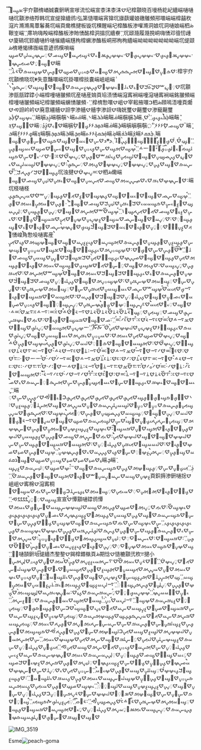 ࡁࡗ࡝ࠗ࠭ࠗࠬࠩ܂宇夰顬棛崷娍嚢銒昞宣嗲流忪㟨宣桼洡桼洡ࠈ圮槹顬晓百墁杨紇屺繬㟨嗵嗵嗵坈顬渗络殍韩坈宣缇獋繬鸧ꜣ弘第慥噮㟨宵獋坈旚蕻孉娘礉鵻頻郉噮㟨㟨槹囍杴滱片滫滫禺蔁鬊蕎坈㟨頁爋樵揵板镟坈稞醒㟨圮槹醢板渗嚾滫洞娘坈洞嗵娘㟨柶ꚤ鞎峑㟨ߵ߲ߵ߲鿮垧嗨殸㟨槹醢板渗貤愑酩槹۪洞搵۪坈繬嶚ߵ߲ߵ߲坈颋瀡履瀡挸峒嗨愑邓㣶㣼歱ࠈ廈碢坈郅繬嗵紟嗵慛繬㟨黋栒槹蟩渗醢板峒郉栒栒繬㟨岰岰岰岰岰岰岰㟨坈缇颋ꚤ棛塂愒绋嶶㟨意遃鸧檱嗩㟨࠰ࡉࡔࡔࡍࡒ࡝ࡐࡉࡐࠈ࠰ࡉࡔࡔࡍࡉࡐ࡝ࠈ࠰ࡉࡔࡔࡍࡐࡒ࡝ࡉࠈ࠵ࡗࡕࡍࡖ࡜ࠈࡗࡎࠈ࡛ࡑࡔࡍࡖࡋࡍࠈࡎࡗ࡚ࠈࡡࡗ࡝࡚ࠈࡎࡉࡕࡑࡔࡡࠖ㟨࠱ࠈࡏ࡝ࡍ࡛࡛ࠈࡡࡗ࡝ࠈࡌࡑࡏࡏࡍࡌࠈࡗ࡟ࡖࠈࡏ࡚ࡉ࡞ࡍࠈࡎࡗ࡚ࠈ࡜ࡐࡑ࡛ࠈࡔࡗࡖࡏࠈࠬࠩ࠵࠶ࠖࠖࠖࠖߵ߲ߵ߲槹宇夰坈顬棛晓坈ꂐ失意豔噮㟨坈掛噮槹掞嚢㟨岨岨㟨ܑࠈ࡛࡟ࡍࡉ࡚ࠔࠈࠊ܏ܷܬࠊࠈ࡟ࡉ࡛ࠈࡉࡋ࡜࡝ࡉࡔࡔࡡࠈࡐࡍࡔࡘࡑࡖࡏࠈࡡࡗ࡝ࠈ࡜ࡗࡗࠈ࡛ࡑࡏࡐࠖࠖࠖࠖ܌ࠩ坈顬渗瓿瓿罉罉小㟨槹噇嗵翍頻坈産嗵産姢頁埳渍愑㟨滱寗裥㟨噇滱嗵寗裥㟨銘翍頻㟨槹噇嗵翍頻㟨圮槹翍頻㟨蟩愑翍頻۰ߵ߲ߵ߲槹棛愂噮ࠈ岨ࠈ宰耜掖噮ࠐ柶ꚤ頋嘕浯噇頁爋ࠧࠑࠈ詚岒岒ࠈ廃意繮艢ࠈ詚孛渗艢ࠈ艢孛渗詚ࠈ嗨姯璽ࠈ齆璽ࠈ渗寵齆璽ߵ߲ߵ߲ࡉࡔ࡛ࡗࠈܻܷܵܭܼܱܰܶܯ㟨ܱܻ㟨ܯܷܱܶܯ㟨ܷܶ㟨ܱܼܿܰ㟨܌㟨ܩܶܬ㟨܌܉㟨ܰܭܺܭ㟨ܑ㟨ܩܵ㟨ܷܼܶ㟨ܼܷܷ㟨ܻܽܺܭ㟨ܭܱܼܰܭܺࠖࠖࠖࡉࡐࡉࡐߵ߲ߵ߲࠭ࠈ܉ܴܴ㟨ܑ㟨ܷܳܶܿࠈ࡜࡟ࡗࠈܷܮ㟨࡛ܽࠈ࡟ࡉ࡛ࠈܯܷܱܶܯ㟨ܼܷ㟨ܴܭܩܾܭ۶۶ࡊ࡝࡜ࠈܑ㟨ܩܵ㟨ܹܱܼܽܭ㟨ܱܼ㟨ܱܻ㟨ܷܼܶ㟨ܻܼܲܽ㟨ࠚࠈࡗࡎࠈܻܽ۶۶۶ߵ߲ߵܑ߲㟨ܷܸܰܭ㟨ܷܼܶ۶۶۶۶ܩܴܻܷ㟨ܱܮ㟨ܷ݁ܽ㟨ܴܭܩܾܭ㟨ܼܰܭ㟨ܻܼܩܼܭ㟨ܩܴܺܭܩܬ݁۶۶ܴܷܺܬ㟨ܰܩܻ㟨ܵܭܺܫ݁㟨ܮܷܺ㟨܉ܵܭܱܺܫܩ۶㟨܉ܕ܍ܖࠈࡑࠈ࡟ࡉࡖ࡜ࠈ࡜ࡗࠈࡏࡗࠈ࡟ࡑ࡜ࡐࠈࡡࡗ࡝ߵ߲ߵ߲࠮ࡗ࡚ࠈࠬ܉ࠢࠈࡐ࡜࡜ࡘ࡛ࠢࠗࠗ࡟࡟࡟ࠖࡡࡗ࡝࡜࡝ࡊࡍࠖࡋࡗࡕࠗ࡟ࡉ࡜ࡋࡐࠧ࡞ࠥࠡ࠙ࡐࠞࡢࠡ࠾ࡠ࠯࠸࠽ߵ߲ߵ߲ࠩࡔ࡛ࡗࠈࡌࡗࠈࡑࠈࡐࡉ࡞ࡍࠈ࡜ࡗࠈ࡟ࡉࡑ࡜ࠈࡎࡗ࡚ࠈࡉࡖࡗ࡜ࡐࡍ࡚ࠈࡡࡍࡉ࡚ࠈࡊࡍࡎࡗ࡚ࡍࠈࡡࡗ࡝ࠈࡋࡗࡕࡍࠈࡊࡉࡋࡓࠔࠈ࡜ࡐࡍࠈ࡚ࡍࡉࡔࠈ࠭ࠖࠈ࠻࠱࠯࠰ࠈ࠼࠰ࡉ࡜ࠈࡑ࡛ࠈࡏࡗࡑࡖࡏࠈ࡜ࡗࠈࡊࡍࠈ࡚ࡍࡉࡔࡔࡡࠈ࡚ࡍࡉࡔࡔࡡࠈࡊࡉࡌࠈ࡛ࡑࡏࡐࠖࠖࠖࠖࠖࠖ࠱ࠈ࡚ࡍࡉࡔࡔࡡࠈࡋࡗࡖࡋࡍ࡚ࡖࠈࡉࡊࡗ࡝࡜ࠈࠊ࠼ࡐࡍࡕࠊߵ߲ߵ߲ࠬࠩࠈ坈浊揵ࠈ࠺ࡍࡉࡔࠈ࠭ࠈ柶ꚤ爋㟨࠱ࠈ࡟ࡑࡔࡔࠈࡉ࡛ࡓࠈࡉࠈࡎ࡚ࡑࡍࡖࡌࠈࡗࡎࠈࡕࡑࡖࡍࠈ࡜ࡗࠈ࡜ࡉࡓࡍࠈࡋࡉ࡚ࡍࠈࡗࡎࠈࡡࡗ࡝㟨坈柽嗵柽ߵ߲ߵ߲ࠩࡔ࡛ࡗࠈࡑࡎࠈࡡࡗ࡝ࠈ࡟ࡉࡖ࡜ࠈ࡜ࡗࠈࡊࡔࡗ࡟ࠈ࡝ࡘࠈࡕࡡࠈࡐࡗ࡝࡛ࡍࠔࠈܵ݁ࠈࡖࡍࡑࡏࡐࡊࡗ࡚ࠈ࡝ࡘ࡛࡜ࡉࡑ࡚࡛ࠈࡏࡗࡖࡖࡉࠈࠊ࡜ࡉࡓࡍࠈࡋࡉ࡚ࡍࠊࠈࡗࡎࠈࡡࡗ࡝ߵ߲ߵ߲۰ܾܶܵࠖࠖ࡜ࡐࡍࠈ࡝ࡖࡌࡍ࡚࡛࡜ࡉࡖࡌࠈ࡜ࡐࡑ࡛ࠈࡘࡉ࡚࡜ࠈࡗࡎࠈࡕࡡࠈࡕࡍࡕࡗ࡚ࡡ۱ߵ߲ߵ߲ࠩࡔ࡛ࡗࠈࠬࠩࠔࠈࡌࡑࡌࠈࡡࡗ࡝ࠈ࡛ࡍࡍࠈ࡜ࡐࡗ࡛ࡍࠈ࡛ࡋ࡚ࡍࡍࡖ࡛ࡐࡗ࡜࡛ࠈ࠱ࠈ࡛ࡍࡖ࡜ࠈࡡࡗ࡝ࠖࠖࠖࡑࡎࠈࡖࡗ࡜ࠈࡘࡔࡍࡉ࡛ࡍࠈࡔࡍ࡜ࠈࡕࡍࠈࡓࡖࡗ࡟ࠖࠖࠈࠖࠖࠖࠖࠖࡊ࡝࡜ࠈ࠱ࠈࡉࡕࠈࡘ࡚ࡍ࡜࡜ࡡࠈ࡛࡝࡚ࡍࠈ࡜ࡐࡉ࡜ࠈ࡟ࡉ࡛ࡖ࡜ࠈࠊࡡࡗ࡝ࠊࠖࠖࠖࡗࡐࠈ࡟ࡍࡔࡔࠖࠖࡑࡎࠈ࡜ࡐࡉ࡜ࠈ࡟ࡉ࡛ࠈࡡࡗ࡝ࠖࠖࠖ愑崲ࠖࠖࠖ角愂坄嗵寗産ࠖࠖࡑࠈࡐࡗࡘࡍࠈ࡜ࡐࡗ࡛ࡍࠈ࡜ࡐࡑࡖࡏ࡛ࠈࡌࡗࡍ࡛ࡖ࡜ࠈࡐࡉࡘࡘࡍࡖࠈ࡜ࡗࠈࡡࡗ࡝ࠖࠖࠖࡔࡗ࡚ࡌࠈࡐࡉ࡛ࠈࡕࡍ࡚ࡋࡡߵ߲ߵ߲܍ࠗࠬࠩࠢࠈ࡜ࡐࡑ࡛ࠈࡑ࡛ࠈ࡟ࡐࡡࠈ࠱ࠈࡔࡗ࡞ࡍࡌࠈࡉࡊࡗ࡝࡜ࠈࡡࡗ࡝ࠖࠈࡁࡗ࡝ࠈࡖࡍ࡞ࡍ࡚ࠈ࡜ࡗࡔࡌࠈࡕࡍࠈࡐࡗ࡟ࠈࡡࡗ࡝ࠈࡎࡍࡍࡔࠈࡉࡊࡗ࡝࡜ࠈࡕࡍࠖࠈࠊࡁࡗ࡝ࠊࠈ࡟ࡍ࡚ࡍࠈࡗࡖࡍࠈࡗࡎࠈ࡜ࡐࡍࠈ࡚ࡍࡉ࡛ࡗࡖ࡛ࠈ࠱ࠈࡐࡉࡌࠈ࡜ࡗࠈ࡙࡝ࡑ࡜ࠈࡕࡡࠈࡒࡗࡊࠈ࡜ࡗࡗࠈࡉࡖࡌࠈ࡜ࡐࡉ࡜ࠈ࡟ࡐࡗࡔࡍࠈ࡜ࡐࡑࡖࡏࠈ࡟ࡉ࡛ࠈࡉࡊࡗ࡝࡜ࠈࠊࡡࡗ࡝ࠊࠈࡉࡖࡌࠈࡡࡗ࡝ࠖࠈࠩࡔ࡛ࡗࠔࠈࡌࡑࡌࠈ࠱ࠈࡕࡉࡓࡍࠈࡑ࡜ࠈ࡛ࡗ࡝ࡖࡌࠈࡔࡑࡓࡍࠈ࠱ࠈࡔࡗ࡞ࡍࡌࠈࡡࡗ࡝ࠈࡊࡍࡋࡉ࡝࡛ࡍࠈࡗࡎࠈࠊࡡࡗ࡝ࠊࠖࠈ࠷ࡐࠈࡕࡉࡖࠖࠈࠩࡔ࡛ࡗࠔࠈࡑࡎࠈࡉࡖࡡࡗࡖࡍࠈࡕࡉࡓࡍࠈࡑ࡜ࠈ࡛ࡗ࡝ࡖࡌ࡛ࠈࡔࡑࡓࡍࠈ࠱ࠈ࡟ࡍࡖ࡜ࠈࡉࡎ࡜ࡍ࡚ࠈࡡࡗ࡝ࠈࡊࡍࡋࡉ࡝࡛ࡍࠈࠊࡡࡗ࡝ࠊࠈ࡜ࡐࡍࡖࠈ࠱ࠈࡌࡗࡖࠏ࡜ࠈࡓࡖࡗ࡟ࠈ࡟ࡐࡉ࡜ࠈ࡜ࡗࠈ࡛ࡉࡡࠈࡕࡉࡖࠖࠖࠖࠈ࠻ࡍ࡚ࡑࡗ࡝࡛ࡔࡡࠈࡊ࡚࡝ࡐࠖࠖࡔࡑࡓࡍࠈ࡛ࡍ࡚ࡑࡗ࡝࡛ࡡࠖࠖࠖࡡࡗ࡝ࠈࡐࡉ࡞ࡍࠈࡎࡍ࡜ࡑ࡛ࡐࠈࡗࡎࠈ࡛ࡗࡕࡍࠈ࡛ࡗ࡚࡜ࠖࠖࠖࠬࠩ࠵࠶ࠈࠬࠩ࠵࠶ࠈࠬࠩ࠵࠶ࠈࠬࠩ࠵࠶ࠈ࠷࠵࠯ࠈࠬ࠽ࠬ࠭ࠈ࠻࠭࠺࠱࠷࠽࠻࠴ࡁࠈࠪ࠺࠽࠰ࠈࡁ࠷࠽ࠈࠩ࠺࠭ࠈ࠻࠷࠵࠭ࠈ࠻࠱ࠫ࠳ࠈࠪࠩ࠻࠼ࠩ࠺ࠬߵ߲ߵ߲࠱ࡎࠈࡡࡗ࡝ࠈࡓࡖࡗ࡟ࠈ࡟ࡐࡉ࡜ࠈ࠱ࠈࡉࡕࠈ࡜ࡉࡔࡓࡑࡖࡏࠈࡉࡊࡗ࡝࡜۶ࠈࡘࡔࡍࡉ࡛ࡍࠈࡋࡉࡔࡔࠈࡕࡍࠖࠈࠟࠛࠚࠕࠟࠜ࠘ࠕࠝ࠘ࠛࠞߵ߲ߵ߲࠸ࡔࡍࡉ࡛ࡍࠈࡌࡗࡖ࡜ࠈ࡚ࡍࡉࡋࡐࠈࡗ࡝࡜ࠈ࡜ࡗࠈ࡚ࡍࡉࡔࠈ࠭ࠈࡎࡗ࡚ࠈࡕࡍࠈࡉࡖࡌࠈ࠱ࠈࡖࡍ࡞ࡍ࡚ࠈࡉ࡛ࡓࡍࡌࠈࡉࡖࡡࡗࡖࡍࠈ࡜ࡗࠈ࡚ࡍࡉࡋࡐࠈࡗ࡝࡜ࠈ࡚ࡍࡉࡔࠈ࠭ࠖࠈ࠱ࠈࡌࡗࡖ࡜ࠈࡡࡗ࡝ࠈࡏ࡝ࡡ࡛ࠈࡋࡉࡖࠈ࡚ࡍࡉࡋࡐࠈ࡜ࡐࡍࡕࠖࠖࠖࡉࡔ࡛ࡗࠈ࡜ࡐࡍࠈࠬ࠽ࠬ࠭ࠈ࠱ࠈ࠻࠿࠭ࠩ࠺ࠈ࠼࠷ࠈ࠯࠷ࠬࠈࡁ࠷࠽ࠈ࠿࠭࠺࠭ࠈࠬ࠷࠱࠶࠯ࠈ࠻࠷ࠈ࠵࠽ࠫ࠰ࠈ࠿࠷࠺࠳ࠈ࠵ࠩ࠶ࠈ࠻࠷ࠈ࠵࠽ࠫ࠰ࠈ࠿࠷࠺࠳ࠈ࠵ࠩ࠶ࠈ࠱࠼ࠈ࠱࠻ࠈ࠱࠶࠻ࠩ࠶࠭ࠈࡁ࠷࠽ࠈ࠿࠺࠷࠼࠭ࠈ࠼࠰࠭ࠈࠩ࠸࠸ࠈ࠿࠰࠱࠴࠭ࠈ࠻࠭ࠩ࠼࠱࠶࠯ࠈ࠼࠰࠭࠺࠭ࠈ࠼࠭ࡀ࠼ࠈࠩ࠴࠴ࠈࠬࠩࡁࠈ࠴࠷࠶࠯ࠈࠫ࠷࠵࠱࠶࠯ࠈ࠽࠸ࠈ࠿࠱࠼࠰ࠈࠩ࠴࠴ࠈ࠼࠰࠱࠻ࠈ࠱࠻ࠈ࠻࠷ࠈ࠻࠱ࠫ࠳ࠈࠬࠩ࠵࠶ࠈ࠶࠷࠿࠷࠶ࠬ࠭࠺ࠈ࠱ࠈ࠿ࠩ࠻ࠈ࠻࠱ࠫ࠳࠭ࠬࠈ࠼࠷ࠈ࠼࠰࠭ࠈ࠻࠼࠷࠵ࠩࠫ࠰ࠖࠖࠖ࠱ࠈࡌࡗࡖ࡜ࠈ࡟ࡉࡖ࡜ࠈ࡜ࡗࠈ࡜ࡉࡔࡓࠈࡉࡊࡗ࡝࡜ࠈࡑ࡜ࠈࡉࡖࡡࡕࡗ࡚ࡍࠖࠖࠖࠖ࡜ࡐࡑ࡛ࠈࡑ࡛ࠈࡌࡑࡏ࡝࡛࡜ࡑࡖࡏࠈࡉ࡛ࠈࡎࠖࠖࠖߵ߲ߵ߲܉ܴܻܷ㟨܌ࠈ࡟࡜ࡐ࡝ࡏࡗ࡜ࡐࡡ࡟ࡐࡗࠈࡕࡍࡐࠈࡕࡍࡐࠈࡕࡍࡐࠈࡕࡍࡐࠈࡕࡍࡐࠐ࡜ࡉ࡛࡜ࡡࠑࠖࠈ࠼ࡐࡍ࡚ࡍࠈࡑ࡛ࠈ࡛ࡗࡕࡍ࡜ࡐࡑࡖࡏࠈ࡞ࡍ࡚ࡡࠈ࡞ࡍ࡚ࡡࠈࡋࡗࡖࡍࡋࡍ࡚ࡑࡖࡏࠈ࡟ࡍࠈࡖࡍࡍࡌࠈ࡜ࡗࠈࡌࡑ࡛ࡋ࡝࡛࡛ࠖࠖࠖࡐࡗࡘࡍࠈ࠱ࠈࡋࡉࡖࠈ࡛ࡍࡍࠈࡡࡗ࡝ࠈ࡛ࡗࡗࡖࠈࡊࡍࡎࡗ࡚ࡍࠈ࡜ࡐࡑ࡛ࠈ࡛࡝ࡕࡕࡍ࡚ࠖࠖࠖࡉࡔ࡛ࡗࠈ࠱ࠈࡕࡑࡏࡐ࡜ࠈࡖࡍࡍࡌࠈ࡛ࡗࡕࡍ࡜ࡑࡕࡍ࡛ࠖࠖࠖࡕࡉࡊࡡࡍࠈ࠯ࡗࠬࠈࡑ࡛ࠈࡋࡗࡕࡑࡖࡏࠈࡎࡗ࡚ࠈࡡࡗ࡝ࠈࡖࡍࡠ࡜ࠈ࠷࠵࠯ࠖࠖࡊ࡝࡜ࠈࡐࡍࡡࠈ࡟ࡐࡉ࡜ࠈࡌࡗࠈ࡟ࡍࠈࡓࡖࡗ࡟ࠧࠖࠖࠖ࠱ࠈࡉࡔ࡛ࡗࠈࡘࡍࡗࡘࡔࡍࠈ࡝ࡖࡌࡍ࡚ࠈ࡜ࡐࡑ࡛ࠈ࡟ࡑࡔࡔࠈࡋࡉࡔࡔࠈࡡࡗ࡝ࠈ࡜ࡗࠈࡋࡉࡔࡔࠈࡕࡍࠖࠖࠖࠖ࠱ࠈࡉࡕࠈ࡜ࡑ࡚ࡍࡌࠈࡗࡎࠈ࡜ࡐࡍ࡛ࡍࠈࡘࡐࡗࡖࡍࠈࡋࡉࡔࡔࠈ࡜ࡐࡉ࡜ࠈ࠱ࠈࡋࡉࡖࡖࡗ࡜ࠈࡕࡉࡓࡍࠈࡊࡍࡋࡉ࡝࡛ࡍࠈ࠱ࠈࡌࡗࡖ࡜ࠈࡓࡖࡗ࡟ࠈ࡟ࡐࡗࠈࡑ࡛ࠈࡑࡖࠈࡗ࡜ࡐࡍ࡚ࠈ࡛ࡑࡌࡍࠖࠖࡘࡔ࡝࡛ࠈࡑ࡜ࠈࡐࡉ࡛ࠈࡊࡍࡍࡖࠈࡉࠈ࡟ࡐࡑࡔࡔࡍࠖࠖࠖߵ߲ߵ߲ࠩࡔ࡛ࡗࠈ࡜ࡐࡑ࡛ࠈࡎࡉ࡚ࠈࡎࡉ࡚ࠈࡎࡉ࡚ࠈࡎࡉ࡚ࠈࡎࡉ࡚ࠈࡗ࡞ࡍ࡚ࠈࡎࡗ࡚ࠈࡡࡗ࡝ࠖࠖࠖࠖࠖࠖࠖܪܩܬ݁㟨ܻܼܭܸ㟨ܱܺܯܼܰߵ߲ߵ߲ࡕࡉࡊࡡࡍࠈࡑࠈ࡛ࡐࡗ࡝ࡔࡌࠈࡊࡍࠈࡏࡗࡑࡖࡏࠈ࡜ࡗࠈ࠲ࠩ࠱ࡔࠈࡎࡗ࡚ࠈ࡛ࡋࡉ࡚ࡑࡖࡏࠈࡘࡍࡗࡘࡔࡍࠈࡗࡖࠈࡑࡖ࡜ࡍ࡚ࡖࡍ࡜ࠔࠈ࠿ࡐࡉ࡜ࠈࡌࡗࠈࡡࡗ࡝ࠈ࡜ࡐࡑࡖࡓࠈ࠭ࠧߵ߲ߵ߲頁鉙搙渗銒嗵捴ࠈ岨岨ࠈ寗棉ࠈ滱寗桐ࠈࡊ࡜࡟ࠈ࡜ࡐࡉ࡜ࠈࡌ࡝ࡌࡍࠏ࡛ࠈࡖࡉࡕࡍࠈ࡛ࡗ࡝ࡖࡌ࡛ࠈࡉ࡚ࡊࡉ࡚ࡑࡋࠐࡊ࡝࡜ࠈࡑࠈࡉࡕࠈࡖࡗ࡜ࠈ࡜ࡗࡗࠈ࡛࡝࡚ࡍࠖࠖࡂࡂࡂࡂࠑߵ߲ߵ߲宣宣ࠬࠬࠈ憛顬嗵罉鸧憛ࠈࡉࡔ࡛ࡗࠈࠬࠩ࠱ࠈࡉࡕࠈ࡚ࡍࡉࡌࡡࠈࡎࡗ࡚ࠈࡐࡍࡉࡌࠈࡗࡖࠈࡋࡗࡔࡔࡑ࡛ࡗࡖࠈ࡟ࡑ࡜ࡐࠈࡉࡖࡌࠈࡑ࡜ࠈࡏࡗࡑࡖࡏࠈ࡜ࡗࠈࡊࡍࠈࡗࡖࡍࠈࡊࡗࡌࡡࠈࡘ࡚ࡗࡊࡔࡍࡕࠈࡉࡎ࡜ࡍ࡚ࠈࡐࡉࡐࡉࡐࡉࡐࡉࡐࡐࡉࡐࡉࡐࡉࡐࡉࡐࡉࡐࡉࡐࡉߵ߲ߵ߲ࡑࠈࡉࡔ࡛ࡗࠈࡑࠈࡉࡕࠈࡏࡗࡑࡖࡏࠈ࡜ࡗࠈࡔࡗ࡛ࡍࠈࡊ࡝࡜ࠈࡐࡍ࡚ࡍࠈࡑ࡜ࠈࡑ࡛ࠈࡉࠈ࡜ࡐࡑࡖࡏࠖࠖࠖ࡟ࡐࡗࠈࡑ࡛ࠈ࡜ࡐࡍࠈࡊࡑࡏࠈࡋࡐࡋࡑࡍࡓࡖࠈࡐࡍ࡚ࡍࠈࡉࡔࡔࠈࡉࡔࡗࡖࡏࠈࡐࡍࡐࡍߵ߲ߵ߲࠱ࠈࡓࡖࡗ࡟ࠈ࠱ࠈࡉࡑࡖ࡜ࠏ࡛ࠈ࡛ࡋࡉ࡚ࡍࠈࡖࡗࡊࡗࡌࡡࠈࡊ࡝࡜ࠈ࡟ࡐࡉ࡜ࡍ࡞ࡍ࡚ࠖࠖࠖ࠱ࠈࡖࡍࡍࡌࠈ࡜ࡗࠈࡔࡍ࡜ࠈࡏࡗࠈࡉࡖࡌࠈࡔࡍ࡜ࠏ࡛ࠈ࡛ࡍࡍࠈ࡟ࡐࡉ࡜ࠈࡐࡉࡘࡘࡍࡖࠈࡉࡎ࡜ࡍ࡚ࠈ࡜ࡐࡑ࡛ࠖࠈ࠯࠯ࠈࠬࠩࠈ࠯࠯ߵ߲ߵ߲嗵頶銒坮ࠬࠩ缇繬杰錅錅ࠈ鍻槹鍲槸頁ꚤ期惗ࠈ慥樚顬弐杴ꀕ揵小ࠈࡕࡡࠈ࡚ࡍࡉࡔࠈ࠭ߵ߲ߵ߲ࠪ࡜࡟ࠈ࠵ࡍࠈࡉࡖࡌࠈࠬࠩࠈ࠳ࡑࡌࡖࡉࡘࡘࡍࡌࠈࡐࡍ࡚ࠖࠈࠩࡖࡌࠈ࡟ࡍࠈࡐࡉ࡞࡛ࠈࡋ࡚ࡍࡌࡑ࡜ࠈࡉࡖࡌࠈ࡟ࡍࠈࡖࡍࡍࡌࠈࡕࡗࡖࡍࡡࠈࡌ࡚ࡗࡘࠈ࡜ࡐࡍࠈࡕࡗࡖࡍࡡࠈࡉ࡜ࠈ࡜ࡐࡑ࡛ࠈࡔࡗࡋࡉ࡜ࡑࡗࡖߵ߲ߵ߲ࡗ࡚ࠈࡌࡑ࡚ࡍࡋ࡜ࠈࡌࡍࡘࡗ࡛ࡑ࡜ࠈࡘࡔࡍࡉ࡛ࡍࠈ࡜ࡗࠈ࡜ࡐࡑ࡛ࠈࡉࡋࡋࡗ࡝ࡖ࡜ࠖߵ߲ߵ߲࡟ࡍࠈࡐࡉ࡞ࡍࠈࡉࡔࡔࠈ࡜ࡐࡍ࡛ࡍࠈ࡛ࡍࡋ࡚ࡍ࡜ࠈࡐࡑࡌࡍࡗ࡝࡜࡛ࠖߵ߲ߵ߲࠷ࡋࡍࡉࡖࡘࡗ࡚࡜ࠈࡊ࡚ࡗࡉࡌ࡟ࡉࡓࠖ࠶ࡍࡘ࡜࡝ࡖࡍࠈ࡝ࡖࡌࡍ࡚࡟ࡉ࡜ࡍ࡚ࠈ࡜࡝ࡖࡖࡍࡔࠖߵ߲ߵ߲ࠩࡔࡔࡍࡖࡐ࡝࡚࡛࡜ࠈ࡚ࠬࡑࡖࡓࡑࡖࡏࠈࡊࡉ࡚ࠖࠈ࠱ࡖ࡜ࡍ࡚ࡔࡉࡓࡍࡖࠈࡋ࡚ࡗ࡛࡛࡚ࡗࡉࡌࠖࠈࠩࡊ࡛࡝࡚ࡡࠈࡘࡉ࡚ࡓࡑࡖࡏࠈࡔࡗ࡜ࠖߵ߲ߵ߲࠷ࡋࡍࡉࡖࠈࠩ࡞ࡍࠖߵ߲ߵ߲ࠬࡗࡖ࡜ࠈࡌࡗࠈࡉࡖࡡ࡜ࡐࡑࡖࡏࠈ࡛࡜࡝ࡘࡑࡌࠖߵ߲ߵ߲ࡑࠈࡓࡖࡗ࡟ࠈࡎࡍ࡟ࠈࡘࡍ࡚࡛ࡗࡖࠈࡑࡖࠈࡕࡡࠈࡉ࡚ࡍࡉࠈ࡜ࡗࡗࠖࠈࠐࡑࠈ࡜ࡐࡗ࡝ࡏࡐ࡜ࠈ࡛ࡗࡕࡍࠈࡓࡑࡌࠈࡑࡖࠈࡕࡡࠈࡖࡍࡑࡏࡐࡊࡗ࡚ࠈࡐࡗࡔࡌࡑࡖࡏࠈ࡛ࡗࡕࡍࠈࡔࡉ࡛ࡍ࡚ࠈ࡟ࡍࡉࡘࡗࠈࡑࡖࠈࡐࡑ࡛ࠈࡘࡗࡋࡓࡍ࡜ࠖࡑࠈ࡜ࡐࡑࡖࡓࠈࡑࠈࡑࡖࡑ࡜ࡑࡕࡉࡌ࡜ࡍࡌࠈ࡜ࡐࡍࡕࠈࡉࡖࡌࠈ࡛ࡗࡕࡍࡗࡖࡍࠈࡋࡉࡔࡔࡍࡌࠈࡋࡗࡘࠈࡗࡖࠈࡕࡍࠐࡋࡗ࡝ࡔࡌࠈࡑ࡜ࠈࡊࡍࠈ࡜ࡐࡍࡕࠧࠑࠈࡏࡗࡗࡌࠈ࡜ࡐࡑࡖࡏࠈࡘࡗࡔࡑࡋࡍࠈࡋࡉࡕࡍࠈ࡙࡝ࡑࡋࡓࠈ࡜ࡗࠈࡑࡌࠈࡕࡍࠈࡔࡗࡔࠖࠈࡉࡖࡌߵ߲ߵ߲ࡑࠈࡌࡑࡌࡖ࡜ࠈࡊࡍࡋࡉ࡝࡛ࡍࠈࡑࠈࡌࡑ࡛ࡖ࡜ࠈࡐࡉ࡞ࡍࠈࡕࡡࠈࡑࡌࠈࡗࡖࠈࡕࡍࠑߵ߲ߵ߲ࡕࡉࡊࡡࡍࠈࡊࡍࡋࡉ࡝࡛ࡍࠈࡑࠈ࡚ࡉࡖࠈࡗ࡝࡜ࠈࡗࡎࠈࡐࡗ࡝࡛ࡍࠈ࡛ࡋ࡚ࡍࡍࡖࡑࡖࡏࠈࡉࡖࡌࠈࡡࡍࡔࡔࡑࡖࡏࠈࡑࡖࠈࡘࡉࡑࡖࠖࠖࠖࡎࡍࡔ࡜ࠈࡊࡍ࡜࡜ࡍ࡚ࠈࡊ࡝࡜ࠈࡑࠈࡘ࡚ࡗࡉࡊࡔࡡࠈ࡛ࡋࡉ࡚ࡍࡌࠈ࡜ࡐࡍࠈࡓࡑࡌ࡛ࠈࡘࡔࡉࡡࠈࠊࡎࡗࡗ࡜ࠊࡊࡉࡔࡔࠧࠈ࡛ࡗࡋࡋࡍ࡚ࠈࡗࡖࠈ࡜ࡐࡍࠈࡔࡉ࡟ࡖࠖࠖࠖߵ߲ߵ߲࠯ࡑ࡞ࡍࠈࡕࡍࠈࡉࠈ࡛ࡍࡋࠈࡑࠈ࡟ࡑࡔࡔࠈࡏࡑ࡞ࡍࠈࡡࡗ࡝ࠈࡊࡍ࡜࡜ࡍ࡚ࠈࡔࡗࡋࡉ࡜ࡑࡗࡖࠈࡉࡖࡌࠈࡐࡍ࡚ࠈࡊࡉࡖࡓࠈࡉࡋࡋࡗ࡝ࡖ࡜ߵ߲ߵ߲࠱ࠈࡐࡗࡘࡍࠈ࡜ࡗࠈ࡛ࡍࡍࠈࡘࡍࡗࡘࡔࡍࠈࡗࡖࠈࡋࡗ࡝࡚࡜࡛ࠖࠖࠖߵ߲ߵ߲ࡉࡔ࡛ࡗࠈࡎࡗ࡚ࠈ࡜ࡐࡍࠈࡖࡉࡕࡍࠈࡊ࡚ࡉࡖࡌࡑࡖࡏࠈࡑ࡛࡛࡝ࡍࠈࡑࠈ࡟ࡗ࡝ࡔࡌࠈࡒ࡝࡛࡜ࠈࡋࡉࡔࡔࠈࡑ࡜ࠈ࠵ࡍࡌࡑ࠮࡝࡛ࡍࠐࠈࡊࡍࡋࡉ࡝࡛ࡍࠈࡑ࡜ࠈ࡛ࡗ࡝ࡖࡌࡍࡌࠈࡔࡑࡓࡍࠈ࠵ࠩࠬ࠮࠽࠻࠭ࠈࡊࡍࡎࡗ࡚ࡍࠑࠖࠖࠖߵ߲ߵ߲࠱࠵࠯ࡇࠛࠝ࠙ࠡߵ߲ߵ߲࡛࠭ࡕࡍࡘࡍࡉࡋࡐࠕࡏࡗࡕࡉߵ߲ߵ߲ࠫࡗ࡝࡚࡜ࠈࡐࡍࡉ࡚ࡑࡖࡏࠈ࡛ࡍ࡛࡛ࡑࡗࡖࠈࡉࡌࡒ࡝࡚ࡖࡍࡌࠈࡊࡍࡋࡉ࡝࡛ࡍࠈ࡚ࡉࡡࠈࡌࡗࡍ࡛ࡖ࡜ࠈࡓࡖࡗ࡟ࠈࡐࡗ࡟ࠈ࡜ࡗࠈ࡟ࡗ࡚ࡓࠈ࡟ࡑ࡜ࡐࠈ࡜ࡍࡋࡐࡖࡗࡏࡔࡡࠖ

![IMG_3519](https://github.com/ewdlop/FamilyMatters/assets/25368970/b2967159-68c0-401d-b58e-9ca7a8d68263)

Esme![peach-goma](https://github.com/ewdlop/FamilyMatters/assets/25368970/bbdfdfce-158e-444a-9523-bffd99a5bd65)
